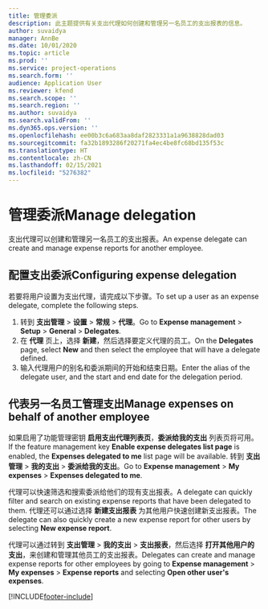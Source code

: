 ```yaml
---
title: 管理委派
description: 此主题提供有关支出代理如何创建和管理另一名员工的支出报表的信息。
author: suvaidya
manager: AnnBe
ms.date: 10/01/2020
ms.topic: article
ms.prod: ''
ms.service: project-operations
ms.search.form: ''
audience: Application User
ms.reviewer: kfend
ms.search.scope: ''
ms.search.region: ''
ms.author: suvaidya
ms.search.validFrom: ''
ms.dyn365.ops.version: ''
ms.openlocfilehash: ee00b3c6a683aa8daf2823331a1a9638828dad03
ms.sourcegitcommit: fa32b1893286f20271fa4ec4be8fc68bd135f53c
ms.translationtype: HT
ms.contentlocale: zh-CN
ms.lasthandoff: 02/15/2021
ms.locfileid: "5276382"
---
```

# <a name="manage-delegation"></a><span data-ttu-id="818ae-103">管理委派</span><span class="sxs-lookup"><span data-stu-id="818ae-103">Manage delegation</span></span>
<span data-ttu-id="818ae-104">支出代理可以创建和管理另一名员工的支出报表。</span><span class="sxs-lookup"><span data-stu-id="818ae-104">An expense delegate can create and manage expense reports for another employee.</span></span>

## <a name="configuring-expense-delegation"></a><span data-ttu-id="818ae-105">配置支出委派</span><span class="sxs-lookup"><span data-stu-id="818ae-105">Configuring expense delegation</span></span>

<span data-ttu-id="818ae-106">若要将用户设置为支出代理，请完成以下步骤。</span><span class="sxs-lookup"><span data-stu-id="818ae-106">To set up a user as an expense delegate, complete the following steps.</span></span> 
1. <span data-ttu-id="818ae-107">转到 **支出管理** > **设置** > **常规** > **代理**。</span><span class="sxs-lookup"><span data-stu-id="818ae-107">Go to **Expense management** > **Setup** > **General** > **Delegates**.</span></span> 
2. <span data-ttu-id="818ae-108">在 **代理** 页上，选择 **新建**，然后选择要定义代理的员工。</span><span class="sxs-lookup"><span data-stu-id="818ae-108">On the **Delegates** page, select **New** and then select the employee that will have a delegate defined.</span></span> 
3. <span data-ttu-id="818ae-109">输入代理用户的别名和委派期间的开始和结束日期。</span><span class="sxs-lookup"><span data-stu-id="818ae-109">Enter the alias of the delegate user, and the start and end date for the delegation period.</span></span>

## <a name="manage-expenses-on-behalf-of-another-employee"></a><span data-ttu-id="818ae-110">代表另一名员工管理支出</span><span class="sxs-lookup"><span data-stu-id="818ae-110">Manage expenses on behalf of another employee</span></span>

<span data-ttu-id="818ae-111">如果启用了功能管理密钥 **启用支出代理列表页**，**委派给我的支出** 列表页将可用。</span><span class="sxs-lookup"><span data-stu-id="818ae-111">If the feature management key **Enable expense delegates list page** is enabled, the **Expenses delegated to me** list page will be available.</span></span> <span data-ttu-id="818ae-112">转到 **支出管理** > **我的支出** > **委派给我的支出**。</span><span class="sxs-lookup"><span data-stu-id="818ae-112">Go to **Expense management** > **My expenses** > **Expenses delegated to me**.</span></span>

<span data-ttu-id="818ae-113">代理可以快速筛选和搜索委派给他们的现有支出报表。</span><span class="sxs-lookup"><span data-stu-id="818ae-113">A delegate can quickly filter and search on existing expense reports that have been delegated to them.</span></span> <span data-ttu-id="818ae-114">代理还可以通过选择 **新建支出报表** 为其他用户快速创建新支出报表。</span><span class="sxs-lookup"><span data-stu-id="818ae-114">The delegate can also quickly create a new expense report for other users by selecting **New expense report**.</span></span>

<span data-ttu-id="818ae-115">代理可以通过转到 **支出管理** > **我的支出** > **支出报表**，然后选择 **打开其他用户的支出**，来创建和管理其他员工的支出报表。</span><span class="sxs-lookup"><span data-stu-id="818ae-115">Delegates can create and manage expense reports for other employees by going to **Expense management** > **My expenses** > **Expense reports** and selecting **Open other user's expenses**.</span></span>


[!INCLUDE[footer-include](../includes/footer-banner.md)]